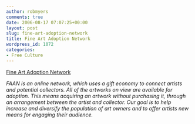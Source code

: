 ```yaml
---
author: robmyers
comments: true
date: 2006-08-17 07:07:25+00:00
layout: post
slug: fine-art-adoption-network
title: Fine Art Adoption Network
wordpress_id: 1072
categories:
- Free Culture
---
```


[Fine Art Adoption Network](http://fineartadoption.net/)  
  
_FAAN is an online network, which uses a gift economy to connect artists and potential collectors. All of the artworks on view are available for adoption. This means acquiring an artwork without purchasing it, through an arrangement between the artist and collector. Our goal is to help increase and diversify the population of art owners and to offer artists new means for engaging their audience._  


